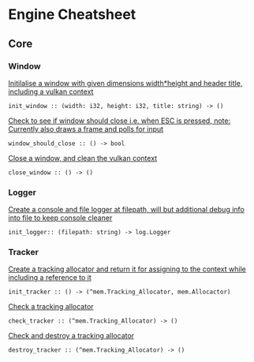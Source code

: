 # Engine Cheatsheet

## Core
### Window
[Initilalise a window with given dimensions width*height and header title, including a vulkan context]()

`init_window :: (width: i32, height: i32, title: string) -> ()`

[Check to see if window should close i.e. when ESC is pressed, note: Currently also draws a frame and polls for input]()

`window_should_close :: () -> bool`

[Close a window, and clean the vulkan context]()

`close_window :: () -> ()`

### Logger
[Create a console and file logger at filepath, will but additional debug info into file to keep console cleaner]()

`init_logger:: (filepath: string) -> log.Logger`

### Tracker
[Create a tracking allocator and return it for assigning to the context while including a reference to it]()

`init_tracker :: () -> (^mem.Tracking_Allocator, mem.Allocactor)`

[Check a tracking allocator]()

`check_tracker :: (^mem.Tracking_Allocator) -> ()`

[Check and destroy a tracking allocator]()

`destroy_tracker :: (^mem.Tracking_Allocator) -> ()`
